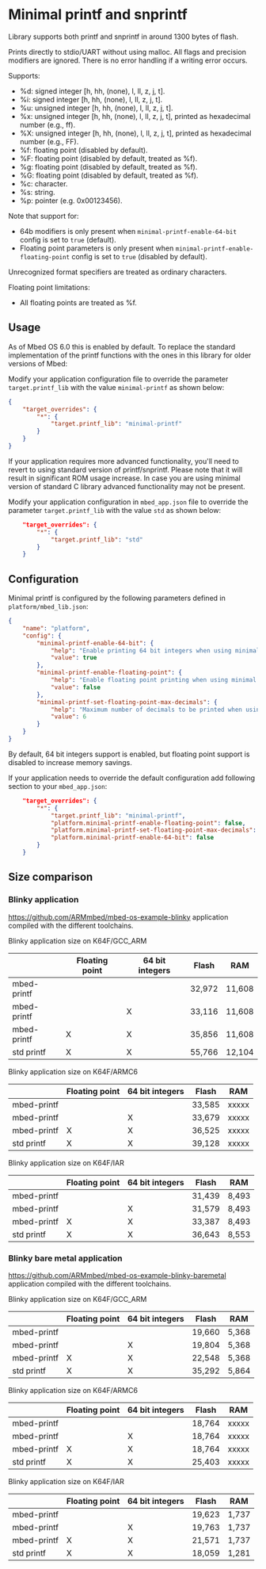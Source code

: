# Minimal printf and snprintf


Library supports both printf and snprintf in around 1300 bytes of flash.

Prints directly to stdio/UART without using malloc. All flags and precision modifiers are ignored.
There is no error handling if a writing error occurs.

Supports:
* %d: signed integer [h, hh, (none), l, ll, z, j, t].
* %i: signed integer [h, hh, (none), l, ll, z, j, t].
* %u: unsigned integer [h, hh, (none), l, ll, z, j, t].
* %x: unsigned integer [h, hh, (none), l, ll, z, j, t], printed as hexadecimal number (e.g., ff).
* %X: unsigned integer [h, hh, (none), l, ll, z, j, t], printed as hexadecimal number (e.g., FF).
* %f: floating point (disabled by default).
* %F: floating point (disabled by default, treated as %f).
* %g: floating point (disabled by default, treated as %f).
* %G: floating point (disabled by default, treated as %f).
* %c: character.
* %s: string.
* %p: pointer (e.g. 0x00123456).

Note that support for:
* 64b modifiers is only present when `minimal-printf-enable-64-bit` config is set to `true` (default).
* Floating point parameters is only present when `minimal-printf-enable-floating-point` config is set to `true` (disabled by default).

Unrecognized format specifiers are treated as ordinary characters.

Floating point limitations:
* All floating points are treated as %f.

## Usage

As of Mbed OS 6.0 this is enabled by default. To replace the standard implementation of the printf functions with the ones in this library for older versions of Mbed:

Modify your application configuration file to override the parameter `target.printf_lib` with the value `minimal-printf` as shown below:

```json
{
    "target_overrides": {
        "*": {
            "target.printf_lib": "minimal-printf"
        }
    }
}
```

If your application requires more advanced functionality, you'll need to revert to using standard version of printf/snprintf. Please note that it will result in significant ROM usage increase. In case you are using minimal version of standard C library advanced functionality may not be present.

Modify your application configuration in `mbed_app.json` file to override the parameter `target.printf_lib` with the value `std` as shown below:

```json
    "target_overrides": {
        "*": {
            "target.printf_lib": "std"
        }
    }
```

## Configuration


Minimal printf is configured by the following parameters defined in `platform/mbed_lib.json`:

```json
{
    "name": "platform",
    "config": {
        "minimal-printf-enable-64-bit": {
            "help": "Enable printing 64 bit integers when using minimal printf library",
            "value": true
        },
        "minimal-printf-enable-floating-point": {
            "help": "Enable floating point printing when using minimal printf library",
            "value": false
        },
        "minimal-printf-set-floating-point-max-decimals": {
            "help": "Maximum number of decimals to be printed when using minimal printf library",
            "value": 6
        }
    }
}
```

By default, 64 bit integers support is enabled, but floating point support is disabled to increase memory savings.

If your application needs to override the default configuration add following section to your `mbed_app.json`:
```json
    "target_overrides": {
        "*": {
            "target.printf_lib": "minimal-printf",
            "platform.minimal-printf-enable-floating-point": false,
            "platform.minimal-printf-set-floating-point-max-decimals": 6,
            "platform.minimal-printf-enable-64-bit": false
        }
    }
```

## Size comparison


### Blinky application

https://github.com/ARMmbed/mbed-os-example-blinky application compiled with the different toolchains.

Blinky application size on K64F/GCC_ARM

|             | Floating point | 64 bit integers | Flash  | RAM    |
| -           | -              | -               | -      | -      |
| mbed-printf |                |                 | 32,972 | 11,608 |
| mbed-printf |                | X               | 33,116 | 11,608 |
| mbed-printf | X              | X               | 35,856 | 11,608 |
| std printf  | X              | X               | 55,766 | 12,104 |

Blinky application size on K64F/ARMC6

|             | Floating point | 64 bit integers | Flash  | RAM   |
| -           | -              | -               | -      | -     |
| mbed-printf |                |                 | 33,585 | xxxxx |
| mbed-printf |                | X               | 33,679 | xxxxx |
| mbed-printf | X              | X               | 36,525 | xxxxx |
| std printf  | X              | X               | 39,128 | xxxxx |

Blinky application size on K64F/IAR

|             | Floating point | 64 bit integers | Flash  | RAM    |
| -           | -              | -               | -      | -      |
| mbed-printf |                |                 | 31,439 | 8,493  |
| mbed-printf |                | X               | 31,579 | 8,493  |
| mbed-printf | X              | X               | 33,387 | 8,493  |
| std printf  | X              | X               | 36,643 | 8,553  |

### Blinky bare metal application

https://github.com/ARMmbed/mbed-os-example-blinky-baremetal application compiled with the different toolchains.

Blinky application size on K64F/GCC_ARM

|             | Floating point | 64 bit integers | Flash  | RAM   |
| -           | -              | -               | -      | -     |
| mbed-printf |                |                 | 19,660 | 5,368 |
| mbed-printf |                | X               | 19,804 | 5,368 |
| mbed-printf | X              | X               | 22,548 | 5,368 |
| std printf  | X              | X               | 35,292 | 5,864 |

Blinky application size on K64F/ARMC6

|             | Floating point | 64 bit integers | Flash  | RAM   |
| -           | -              | -               | -      | -     |
| mbed-printf |                |                 | 18,764 | xxxxx |
| mbed-printf |                | X               | 18,764 | xxxxx |
| mbed-printf | X              | X               | 18,764 | xxxxx |
| std printf  | X              | X               | 25,403 | xxxxx |

Blinky application size on K64F/IAR

|             | Floating point | 64 bit integers | Flash  | RAM    |
| -           | -              | -               | -      | -      |
| mbed-printf |                |                 | 19,623 | 1,737  |
| mbed-printf |                | X               | 19,763 | 1,737  |
| mbed-printf | X              | X               | 21,571 | 1,737  |
| std printf  | X              | X               | 18,059 | 1,281  |
